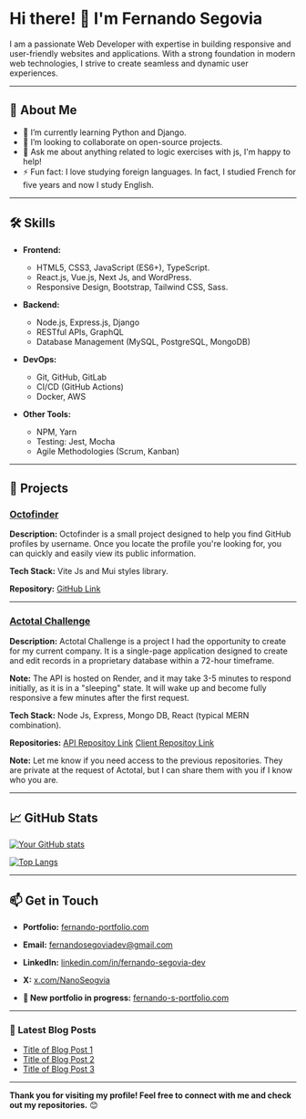 # Hi there! 👋 I'm Fernando Segovia

I am a passionate Web Developer with expertise in building responsive and user-friendly websites and applications. With a strong foundation in modern web technologies, I strive to create seamless and dynamic user experiences.

---

## 🚀 About Me

- 🌱 I’m currently learning Python and Django.
- 👯 I’m looking to collaborate on open-source projects.
- 💬 Ask me about anything related to logic exercises with js, I'm happy to help!
- ⚡ Fun fact: I love studying foreign languages. In fact, I studied French for five years and now I study English.

---

## 🛠️ Skills

- **Frontend:**
  - HTML5, CSS3, JavaScript (ES6+), TypeScript.
  - React.js, Vue.js, Next Js, and WordPress.
  - Responsive Design, Bootstrap, Tailwind CSS, Sass.

- **Backend:**
  - Node.js, Express.js, Django
  - RESTful APIs, GraphQL
  - Database Management (MySQL, PostgreSQL, MongoDB)

- **DevOps:**
  - Git, GitHub, GitLab
  - CI/CD (GitHub Actions)
  - Docker, AWS 

- **Other Tools:**
  - NPM, Yarn
  - Testing: Jest, Mocha
  - Agile Methodologies (Scrum, Kanban)

---

## 📂 Projects

### [Octofinder](https://octocat-finder.vercel.app/)
**Description:** Octofinder is a small project designed to help you find GitHub profiles by username. Once you locate the profile you're looking for, you can quickly and easily view its public information.

**Tech Stack:** Vite Js and Mui styles library.

**Repository:** [GitHub Link](https://github.com/fernandosegoviadev/vite-react-material-ui)

---

### [Actotal Challenge](https://actotal-challenge.vercel.app/home)
**Description:** Actotal Challenge is a project I had the opportunity to create for my current company. It is a single-page application designed to create and edit records in a proprietary database within a 72-hour timeframe.

**Note:** The API is hosted on Render, and it may take 3-5 minutes to respond initially, as it is in a "sleeping" state. It will wake up and become fully responsive a few minutes after the first request.

**Tech Stack:** Node Js, Express, Mongo DB, React (typical MERN combination).

**Repositories:**
[API Repositoy Link](https://github.com/fernandosegoviadev/ACTotal-Challenge---Client)
[Client Repositoy Link](https://github.com/fernandosegoviadev/ACTotal-Challenge---API)

**Note:** Let me know if you need access to the previous repositories. They are private at the request of Actotal, but I can share them with you if I know who you are.

---

## 📈 GitHub Stats

[![Your GitHub stats](https://github-readme-stats.vercel.app/api?username=fernandosegoviadev&show_icons=true&theme=radical)](https://github.com/fernandosegoviadev)

[![Top Langs](https://github-readme-stats.vercel.app/api/top-langs/?username=fernandosegoviadev&layout=compact&theme=radical)](https://github.com/fernandosegoviadev)

---

## 📫 Get in Touch

- **Portfolio:** [fernando-portfolio.com](https://portfolio-fernando-segovia.netlify.app/)
- **Email:** [fernandosegoviadev@gmail.com](mailto:fernandosegoviadev@gmail.com)
- **LinkedIn:** [linkedin.com/in/fernando-segovia-dev](https://www.linkedin.com/in/fernando-segovia-dev)
- **X:** [x.com/NanoSeogvia](https://x.com/NanoSeogvia)

- **🚧 New portfolio in progress:** [fernando-s-portfolio.com](https://fernando-s-portfolio.vercel.app/)
---

### 📝 Latest Blog Posts
- [Title of Blog Post 1](link-to-blog-post)
- [Title of Blog Post 2](link-to-blog-post)
- [Title of Blog Post 3](link-to-blog-post)

---

**Thank you for visiting my profile! Feel free to connect with me and check out my repositories.** 😊
